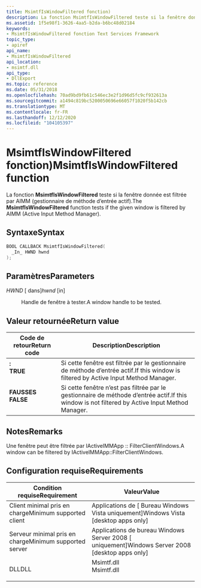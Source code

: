 ```yaml
---
title: MsimtfIsWindowFiltered fonction)
description: La fonction MsimtfIsWindowFiltered teste si la fenêtre donnée est filtrée par AIMM (gestionnaire de méthode d’entrée actif).
ms.assetid: 1f5e98f1-3626-4aa5-b2da-b6bc48d02184
keywords:
- MsimtfIsWindowFiltered fonction Text Services Framework
topic_type:
- apiref
api_name:
- MsimtfIsWindowFiltered
api_location:
- msimtf.dll
api_type:
- DllExport
ms.topic: reference
ms.date: 05/31/2018
ms.openlocfilehash: 70ad9bd9fb61c546ec3e2f1d96d5fc9cf932613a
ms.sourcegitcommit: a1494c819bc5200050696e66057f1020f5b142cb
ms.translationtype: MT
ms.contentlocale: fr-FR
ms.lasthandoff: 12/12/2020
ms.locfileid: "104105397"
---
```

# <a name="msimtfiswindowfiltered-function"></a><span data-ttu-id="7ec35-104">MsimtfIsWindowFiltered fonction)</span><span class="sxs-lookup"><span data-stu-id="7ec35-104">MsimtfIsWindowFiltered function</span></span>

<span data-ttu-id="7ec35-105">La fonction **MsimtfIsWindowFiltered** teste si la fenêtre donnée est filtrée par AIMM (gestionnaire de méthode d’entrée actif).</span><span class="sxs-lookup"><span data-stu-id="7ec35-105">The **MsimtfIsWindowFiltered** function tests if the given window is filtered by AIMM (Active Input Method Manager).</span></span>

## <a name="syntax"></a><span data-ttu-id="7ec35-106">Syntaxe</span><span class="sxs-lookup"><span data-stu-id="7ec35-106">Syntax</span></span>


```C++
BOOL CALLBACK MsimtfIsWindowFiltered(
  _In_ HWND hwnd
);
```



## <a name="parameters"></a><span data-ttu-id="7ec35-107">Paramètres</span><span class="sxs-lookup"><span data-stu-id="7ec35-107">Parameters</span></span>

<dl> <dt>

<span data-ttu-id="7ec35-108">*HWND* \[ dans\]</span><span class="sxs-lookup"><span data-stu-id="7ec35-108">*hwnd* \[in\]</span></span>
</dt> <dd>

<span data-ttu-id="7ec35-109">Handle de fenêtre à tester.</span><span class="sxs-lookup"><span data-stu-id="7ec35-109">A window handle to be tested.</span></span>

</dd> </dl>

## <a name="return-value"></a><span data-ttu-id="7ec35-110">Valeur retournée</span><span class="sxs-lookup"><span data-stu-id="7ec35-110">Return value</span></span>



| <span data-ttu-id="7ec35-111">Code de retour</span><span class="sxs-lookup"><span data-stu-id="7ec35-111">Return code</span></span>                                                                          | <span data-ttu-id="7ec35-112">Description</span><span class="sxs-lookup"><span data-stu-id="7ec35-112">Description</span></span>                                                               |
|--------------------------------------------------------------------------------------|---------------------------------------------------------------------------|
| <dl> <span data-ttu-id="7ec35-113"><dt>**:**</dt></span><span class="sxs-lookup"><span data-stu-id="7ec35-113"><dt>**TRUE**</dt></span></span> </dl>  | <span data-ttu-id="7ec35-114">Si cette fenêtre est filtrée par le gestionnaire de méthode d’entrée actif.</span><span class="sxs-lookup"><span data-stu-id="7ec35-114">If this window is filtered by Active Input Method Manager.</span></span><br/>     |
| <dl> <span data-ttu-id="7ec35-115"><dt>**FAUSSES**</dt></span><span class="sxs-lookup"><span data-stu-id="7ec35-115"><dt>**FALSE**</dt></span></span> </dl> | <span data-ttu-id="7ec35-116">Si cette fenêtre n’est pas filtrée par le gestionnaire de méthode d’entrée actif.</span><span class="sxs-lookup"><span data-stu-id="7ec35-116">If this window is not filtered by Active Input Method Manager.</span></span><br/> |



 

## <a name="remarks"></a><span data-ttu-id="7ec35-117">Notes</span><span class="sxs-lookup"><span data-stu-id="7ec35-117">Remarks</span></span>

<span data-ttu-id="7ec35-118">Une fenêtre peut être filtrée par IActiveIMMApp :: FilterClientWindows.</span><span class="sxs-lookup"><span data-stu-id="7ec35-118">A window can be filtered by IActiveIMMApp::FilterClientWindows.</span></span>

## <a name="requirements"></a><span data-ttu-id="7ec35-119">Configuration requise</span><span class="sxs-lookup"><span data-stu-id="7ec35-119">Requirements</span></span>



| <span data-ttu-id="7ec35-120">Condition requise</span><span class="sxs-lookup"><span data-stu-id="7ec35-120">Requirement</span></span> | <span data-ttu-id="7ec35-121">Valeur</span><span class="sxs-lookup"><span data-stu-id="7ec35-121">Value</span></span> |
|-------------------------------------|---------------------------------------------------------------------------------------|
| <span data-ttu-id="7ec35-122">Client minimal pris en charge</span><span class="sxs-lookup"><span data-stu-id="7ec35-122">Minimum supported client</span></span><br/> | <span data-ttu-id="7ec35-123">Applications de \[ Bureau Windows Vista uniquement\]</span><span class="sxs-lookup"><span data-stu-id="7ec35-123">Windows Vista \[desktop apps only\]</span></span><br/>                                        |
| <span data-ttu-id="7ec35-124">Serveur minimal pris en charge</span><span class="sxs-lookup"><span data-stu-id="7ec35-124">Minimum supported server</span></span><br/> | <span data-ttu-id="7ec35-125">Applications de bureau Windows Server 2008 \[ uniquement\]</span><span class="sxs-lookup"><span data-stu-id="7ec35-125">Windows Server 2008 \[desktop apps only\]</span></span><br/>                                  |
| <span data-ttu-id="7ec35-126">DLL</span><span class="sxs-lookup"><span data-stu-id="7ec35-126">DLL</span></span><br/>                      | <dl> <span data-ttu-id="7ec35-127"><dt>Msimtf.dll</dt></span><span class="sxs-lookup"><span data-stu-id="7ec35-127"><dt>Msimtf.dll</dt></span></span> </dl> |



 

 






